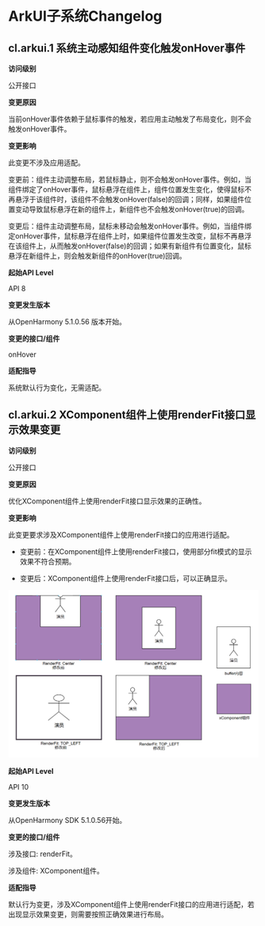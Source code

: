 # ArkUI子系统Changelog


## cl.arkui.1 系统主动感知组件变化触发onHover事件

**访问级别**

公开接口

**变更原因**

当前onHover事件依赖于鼠标事件的触发，若应用主动触发了布局变化，则不会触发onHover事件。

**变更影响**

此变更不涉及应用适配。

变更前：组件主动调整布局，若鼠标静止，则不会触发onHover事件。例如，当组件绑定了onHover事件，鼠标悬浮在组件上，组件位置发生变化，使得鼠标不再悬浮于该组件时，该组件不会触发onHover(false)的回调；同样，如果组件位置变动导致鼠标悬浮在新的组件上，新组件也不会触发onHover(true)的回调。

变更后：组件主动调整布局，鼠标未移动会触发onHover事件。例如，当组件绑定onHover事件，鼠标悬浮在组件上时，如果组件位置发生改变，鼠标不再悬浮在该组件上，从而触发onHover(false)的回调；如果有新组件有位置变化，鼠标悬浮在新组件上，则会触发新组件的onHover(true)回调。

**起始API Level**

API 8

**变更发生版本**

从OpenHarmony 5.1.0.56 版本开始。

**变更的接口/组件**

onHover

**适配指导**

系统默认行为变化，无需适配。


## cl.arkui.2 XComponent组件上使用renderFit接口显示效果变更

**访问级别**

公开接口

**变更原因**

优化XComponent组件上使用renderFit接口显示效果的正确性。

**变更影响**

此变更要求涉及XComponent组件上使用renderFit接口的应用进行适配。

- 变更前：在XComponent组件上使用renderFit接口，使用部分fit模式的显示效果不符合预期。
  
- 变更后：XComponent组件上使用renderFit接口后，可以正确显示。

![变更前后效果](figures/renderFit/renderFit.png)

**起始API Level**

API 10

**变更发生版本**

从OpenHarmony SDK 5.1.0.56开始。

**变更的接口/组件**

涉及接口: renderFit。

涉及组件: XComponent组件。

**适配指导**

默认行为变更，涉及XComponent组件上使用renderFit接口的应用进行适配，若出现显示效果变更，则需要按照正确效果进行布局。
